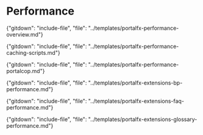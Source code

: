 
# Performance 

{"gitdown": "include-file", "file": "../templates/portalfx-performance-overview.md"}

{"gitdown": "include-file", "file": "../templates/portalfx-performance-caching-scripts.md"}

{"gitdown": "include-file", "file": "../templates/portalfx-performance-portalcop.md"}

{"gitdown": "include-file", "file": "../templates/portalfx-extensions-bp-performance.md"}

{"gitdown": "include-file", "file": "../templates/portalfx-extensions-faq-performance.md"}

{"gitdown": "include-file", "file": "../templates/portalfx-extensions-glossary-performance.md"}
